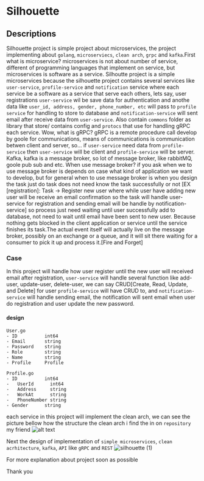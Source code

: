 # Silhouette


## Descriptions
Silhouette project is simple project about microservices, the project implementing  about `golang`, `microserviecs`, `clean arch`, `grpc` and `kafka`.First what is microservice? microservices is not about number of service, different of programming languages that implement  on service, but microservices is software as a service. Silhoutte project is a simple microservices because the silhouette project contains several services like `user-service`, `profile-service` and `notification` service where each service be a software as a service that serve each others, lets say, user registrations `user-service` wil be save data for authentication and anothe data like `user_id, address, gender, phone_number, etc` will pass to `profile service` for handling to store to database and `notification-service` will sent email after receive data from `user-service`. Also contain `commons` folder as library that store/ contains config  and `protocs` that use for handling gRPC each service. Wow, what is gRPC? gRPC is a remote procedure call develop by goole for communications, means of communications is communication betwen client and server, so... if `user-service` need data from `profile-service` then `user-service` will be client and `profile-service` will be server. Kafka, kafka is a message broker, so lot of message broker, like rabbitMQ, goole pub sub and etc. When use message broker? if you ask when we to use message broker is depends on case what kind of application we want to develop, but for general when to use message broker is when you design the task just do task does not need know the task successfully or not [EX [registration]: Task → Register new user where while user have adding new user will be receive an email confirmation  so the task will handle user-service for registration and sending email will be handle by notification-service] so process just need waiting until user successfully add to database, not need to wait until email have been sent to new user. Because nothing gets blocked in the client application or service until the service finishes its task.The actual event itself will actually live on the message broker, possibly on an exchange or a queue, and it will sit there waiting for a consumer to pick it up and process it.[Fire and Forget]  

### Case
In this project will handle how user register until the new user will received email  after registration, `user-service` will handle several function like add-user, update-user, delete-user, we can say CRUD[Create, Read, Update, and Delete] for user `profile-service` will have CRUD to, and `notification-service` will handle sending email, the notification will sent email when user do registration and user update the new password.

#### design
```
User.go
- ID          int64
- Email       string
- Password    string
- Role        string
- Name        string
- Profile     Profile

Profile.go
- ID          int64 
-	UserId      int64  
-	Address     string
-	WorkAt      string
-	PhoneNumber string
- Gender      string
```

each service in this project will implement the clean arch, we can see the picture bellow how the structure the clean arch
i find the in on `repository` my friend
![alt text](https://raw.githubusercontent.com/bxcodec/go-clean-arch/master/clean-arch.png)

Next the design of implementation of `simple microservices`, `clean acrhitecture`, `kafka`, `API` like `gRPC` and `REST` 
![silhouette (1)](https://user-images.githubusercontent.com/29673571/68541910-09c5d200-03d8-11ea-9c55-eb345347f696.png)



For more explanation about project soon as possible

Thank you
